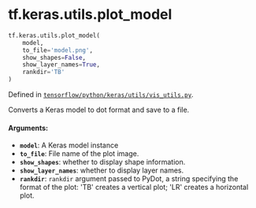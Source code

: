 <div itemscope itemtype="http://developers.google.com/ReferenceObject">
<meta itemprop="name" content="tf.keras.utils.plot_model" />
<meta itemprop="path" content="Stable" />
</div>

# tf.keras.utils.plot_model

``` python
tf.keras.utils.plot_model(
    model,
    to_file='model.png',
    show_shapes=False,
    show_layer_names=True,
    rankdir='TB'
)
```



Defined in [`tensorflow/python/keras/utils/vis_utils.py`](/code/stable/tensorflow/python/keras/utils/vis_utils.py).

Converts a Keras model to dot format and save to a file.

#### Arguments:

* <b>`model`</b>: A Keras model instance
* <b>`to_file`</b>: File name of the plot image.
* <b>`show_shapes`</b>: whether to display shape information.
* <b>`show_layer_names`</b>: whether to display layer names.
* <b>`rankdir`</b>: `rankdir` argument passed to PyDot,
        a string specifying the format of the plot:
        'TB' creates a vertical plot;
        'LR' creates a horizontal plot.